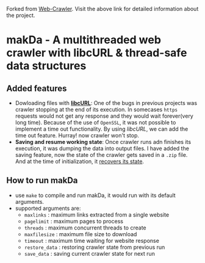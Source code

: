 Forked from [Web-Crawler](https://github.com/ShrutiKatpara/Web-Crawler).
Visit the above link for detailed information about the project.

# makDa - A multithreaded web crawler with libcURL & thread-safe data structures
## Added features
 - Dowloading files with [**libcURL**](https://curl.se/libcurl/): One of the bugs in previous projects was crawler stopping at the end of its execution. In somecases `https` requests would not get any response and they would wait forever(very long time). Because of the use of `OpenSSL`, it was not possible to implement a time out functionality. By using *libcURL*, we can add the time out feature. Hurray! now crawler won't stop.
 - **Saving and resume working state**: Once crawler runs adn finishes its execution, it was dumping the data into output files. I have added the saving feature, now the state of the crawler gets saved in a `.zip` file. And at the time of initialization, it <ins>recovers its state</ins>.

## How to run makDa
 - use `make` to compile and run makDa, it would run with its default arguments.
 - supported arguments are:
   - `maxlinks`     : maximum links extracted from a single website
   - `pagelimit`		: maximum pages to process
   - `threads`			: maximum concurrent threads to create
   - `maxfilesize`	: maximum file size to download
   - `timeout`			: maximum time waiting for website response
   - `restore_data` : restoring crawler state from previous run
   - `save_data`		: saving current crawler state for next run
